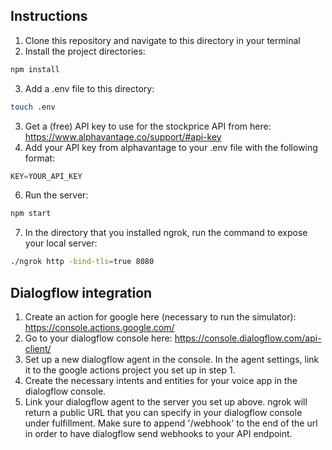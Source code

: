 ## Instructions
1. Clone this repository and navigate to this directory in your terminal
2. Install the project directories:
```sh
npm install
```
3. Add a .env file to this directory:
```sh
touch .env
```
3. Get a (free) API key to use for the stockprice API from here: https://www.alphavantage.co/support/#api-key
5. Add your API key from alphavantage to your .env file with the following format:
```javascript
KEY=YOUR_API_KEY
```
6. Run the server:
```sh
npm start
```
7. In the directory that you installed ngrok, run the command to expose your local server:
```sh
./ngrok http -bind-tls=true 8080
```

## Dialogflow integration
1. Create an action for google here (necessary to run the simulator): https://console.actions.google.com/
2. Go to your dialogflow console here: https://console.dialogflow.com/api-client/
3. Set up a new dialogflow agent in the console. In the agent settings, link it to the google actions project you set up in step 1.
4. Create the necessary intents and entities for your voice app in the dialogflow console.
5. Link your dialogflow agent to the server you set up above. ngrok will return a public URL that you can specify in your dialogflow console under fulfillment. Make sure to append '/webhook' to the end of the url in order to have dialogflow send webhooks to your API endpoint.
